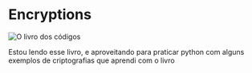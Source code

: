 # Encryptions

![O livro dos códigos](https://images-na.ssl-images-amazon.com/images/I/819HiREnxsL.jpg)

Estou lendo esse livro, e aproveitando para praticar python com alguns exemplos de criptografias que aprendi com o livro
